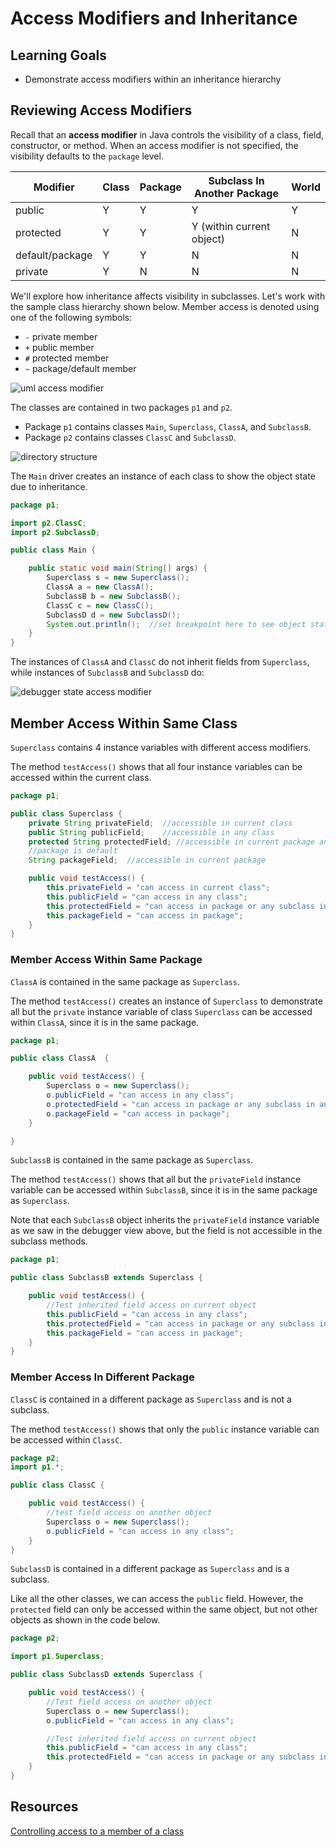 # Access Modifiers and Inheritance

## Learning Goals

- Demonstrate access modifiers within an inheritance hierarchy

## Reviewing Access Modifiers

Recall that an **access modifier** in Java
controls the visibility of a class, field, constructor, or method.
When an access modifier is not specified, the visibility defaults
to the `package` level.

| Modifier        | Class | Package  | Subclass In<br>Another Package | World |
|-----------------|-------|----------|--------------------------------|-------|
| public          | Y     | Y        | Y                              | Y     | 
| protected       | Y     | Y        | Y  (within current object)     | N     | 
| default/package | Y     | Y        | N                              | N     | 
| private         | Y     | N        | N                              | N     | 

We'll explore how inheritance affects visibility in subclasses.
Let's work with the sample class hierarchy shown below.
Member access is denoted using one of the following symbols:

- `-` private member
- `+` public member
- `#` protected member
- `~` package/default member

![uml access modifier](https://curriculum-content.s3.amazonaws.com/6677/pillars/uml_access_modifier.png)

The classes are contained in two packages `p1` and `p2`. 

- Package `p1` contains classes `Main`, `Superclass`, `ClassA`, and `SubclassB`.
- Package `p2` contains classes `ClassC` and `SubclassD`.

![directory structure](https://curriculum-content.s3.amazonaws.com/6677/pillars/directory_structure.png)

The `Main` driver creates an instance of each class to show the object state due to inheritance.

```java
package p1;

import p2.ClassC;
import p2.SubclassD;

public class Main {

    public static void main(String[] args) {
        Superclass s = new Superclass();
        ClassA a = new ClassA();
        SubclassB b = new SubclassB();
        ClassC c = new ClassC();
        SubclassD d = new SubclassD();
        System.out.println();  //set breakpoint here to see object state
    }
}
```

The instances of `ClassA` and `ClassC` do not inherit fields from `Superclass`,
while instances of `SubclassB` and `SubclassD` do:


![debugger state access modifier](https://curriculum-content.s3.amazonaws.com/6677/pillars/debugger_inherited_state.png)


## Member Access Within Same Class

`Superclass` contains 4 instance variables with different access modifiers.

The method `testAccess()` shows that all four instance variables can be accessed
within the current class.

```java
package p1;

public class Superclass {
    private String privateField;  //accessible in current class
    public String publicField;    //accessible in any class
    protected String protectedField; //accessible in current package and in any subclass
    //package is default
    String packageField;  //accessible in current package

    public void testAccess() {
        this.privateField = "can access in current class";
        this.publicField = "can access in any class";
        this.protectedField = "can access in package or any subclass in another package (current object)";
        this.packageField = "can access in package";
    }
}
```

### Member Access Within Same Package

`ClassA` is contained in the same package as `Superclass`.

The method `testAccess()` creates an instance of `Superclass` to demonstrate
all but the `private` instance variable of class `Superclass`
can be accessed within `ClassA`, since it is in the same package. 

```java
package p1;

public class ClassA  {

    public void testAccess() {
        Superclass o = new Superclass();
        o.publicField = "can access in any class";
        o.protectedField = "can access in package or any subclass in another package (current object)";
        o.packageField = "can access in package";
    }

}
```

`SubclassB` is contained in the same package as `Superclass`.

The method `testAccess()` shows that all but the `privateField` instance variable
can be accessed within `SubclassB`, since it is in the same package as `Superclass`.

Note that each `SubclassB` object inherits
the `privateField` instance variable as we saw in the debugger view above, but
the field is not accessible in the subclass methods.

```java
package p1;

public class SubclassB extends Superclass {

    public void testAccess() {
        //Test inherited field access on current object
        this.publicField = "can access in any class";
        this.protectedField = "can access in package or any subclass in another package (current object)";
        this.packageField = "can access in package";
    }
}
```

### Member Access In Different Package

`ClassC` is contained in a different package as `Superclass` and is not a subclass.

The method `testAccess()` shows that only the `public` instance variable
can be accessed within `ClassC`.

```java
package p2;
import p1.*;

public class ClassC {

    public void testAccess() {
        //test field access on another object
        Superclass o = new Superclass();
        o.publicField = "can access in any class";
    }
}

```

`SubclassD` is contained in a different package as `Superclass` and is a subclass.

Like all the other classes, we can access the `public` field.
However, the `protected` field can only be accessed within the same object,
but not other objects as shown in the code below.

```java
package p2;

import p1.Superclass;

public class SubclassD extends Superclass {

    public void testAccess() {
        //Test field access on another object
        Superclass o = new Superclass();
        o.publicField = "can access in any class";

        //Test inherited field access on current object
        this.publicField = "can access in any class";
        this.protectedField = "can access in package or any subclass in another package (current object)";
    }
}
```

## Resources

[Controlling access to a member of a class](https://docs.oracle.com/javase/tutorial/java/javaOO/accesscontrol.html)
